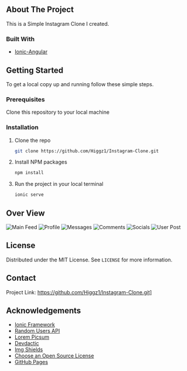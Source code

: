 <!-- PROJECT SHIELDS -->
<!--
*** I'm using markdown "reference style" links for readability.
*** Reference links are enclosed in brackets [ ] instead of parentheses ( ).
*** See the bottom of this document for the declaration of the reference variables
*** for contributors-url, forks-url, etc. This is an optional, concise syntax you may use.
*** https://www.markdownguide.org/basic-syntax/#reference-style-links
-->



<!-- [![MIT License][license-shield]][license-url] -->


</p><!-- ABOUT THE PROJECT -->

## About The Project

This is a Simple Instagram Clone I created.

### Built With

* [Ionic-Angular](https://ionicframework.com/)



<!-- GETTING STARTED -->
## Getting Started
To get a local copy up and running follow these simple steps.

### Prerequisites

Clone this repository to your local machine

### Installation

1. Clone the repo
   ```sh
   git clone https://github.com/Higgz1/Instagram-Clone.git
   ```
2. Install NPM packages
   ```sh
   npm install
   ```
3. Run the project in your local terminal
   ```sh
   ionic serve
   ```



<!-- USAGE EXAMPLES -->
## Over View

 ![Main Feed][main-feed] ![Profile][profile]
 ![Messages][Messages] ![Comments][Comments]
 ![Socials][Socials] ![User Post][user-posts]




<!-- LICENSE -->
## License

Distributed under the MIT License. See `LICENSE` for more information.



<!-- CONTACT -->
## Contact

<!-- Your Name - [@your_twitter](https://twitter.com/your_username) - email@example.com -->

Project Link: https://github.com/Higgz1/Instagram-Clone.git]



<!-- ACKNOWLEDGEMENTS -->
## Acknowledgements
* [Ionic Framework](https://ionicframework.com/docs)
* [Random Users API](https://randomuser.me/)
* [Lorem Picsum](https://picsum.photos/)
* [Devdactic](https://devdactic.com/)
* [Img Shields](https://shields.io)
* [Choose an Open Source License](https://choosealicense.com)
* [GitHub Pages](https://pages.github.com)





<!-- MARKDOWN LINKS & IMAGES -->
<!-- https://www.markdownguide.org/basic-syntax/#reference-style-links -->

<!-- [license-shield]: https://img.shields.io/github/license/othneildrew/Best-README-Template.svg?style=for-the-badge
[license-url]: https://github.com/othneildrew/Best-README-Template/blob/master/LICENSE.txt -->

[main-feed]: Images/main-feed.png
[profile]: Images/profile.png
[Messages]: Images/messages.png
[Comments]: Images/sample-comments.png
[Socials]: Images/social-share.png
[user-posts]: Images/user-posts.png



